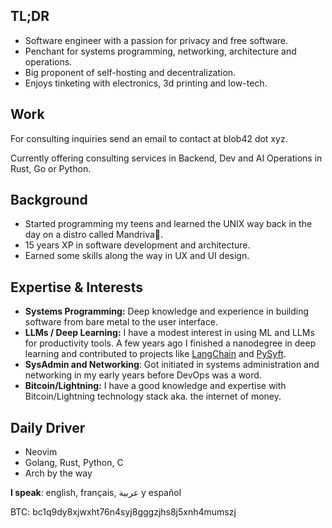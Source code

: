 
## TL;DR

- Software engineer with a passion for privacy and free software.
- Penchant for systems programming, networking, architecture and operations.
- Big proponent of self-hosting and decentralization.
- Enjoys tinketing with electronics, 3d printing and low-tech.

## Work

For consulting inquiries send an email to contact at blob42 dot xyz. 

Currently offering consulting services in Backend, Dev and AI Operations in Rust, Go or Python.

## Background

- Started programming my teens and learned the UNIX way back in the day on a distro called Mandriva🐧.
- 15 years XP in software development and architecture.
- Earned some skills along the way in UX and UI design.  


## Expertise & Interests

- **Systems Programming:** Deep knowledge and experience in building software from bare metal to the user interface.
- **LLMs / Deep Learning:** I have a modest interest in using ML and LLMs for productivity tools. A few years ago I finished a nanodegree in deep learning and contributed to projects like [LangChain](https://github.com/search?q=type%3Apr+author%3Ablob42+repo%3Ahwchase17%2Flangchain&type=Issues&l=&l=) and [PySyft](https://github.com/search?q=repo%3AOpenMined%2FPySyft+author%3Ablob42&type=pullrequests).
- **SysAdmin and Networking**: Got initiated in systems administration and networking in my early years before DevOps was a word.
- **Bitcoin/Lightning:** I have a good knowledge and expertise with Bitcoin/Lightning technology stack aka. the internet of money.

## Daily Driver 

- Neovim 
- Golang, Rust, Python, C
- Arch by the way

**I speak**: english, français, عربية y español

BTC: bc1q9dy8xjwxht76n4syj8gggzjhs8j5xnh4mumszj

<!--
**blob42/blob42** is a ✨ _special_ ✨ repository because its `README.md` (this file) appears on your GitHub profile.

Here are some ideas to get you started:

- 🔭 I’m currently working on ...
- 🌱 I’m currently learning ...
- 👯 I’m looking to collaborate on ...
- 🤔 I’m looking for help with ...
- 💬 Ask me about ...
- 📫 How to reach me: ...
- 😄 Pronouns: ...
- ⚡ Fun fact: ...
-->
